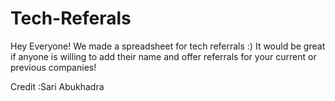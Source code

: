 # Tech-Referals

Hey Everyone! We made a spreadsheet for tech referrals :) It would be great if anyone is willing to add their name and offer referrals for your current or previous companies!

Credit :Sari Abukhadra
